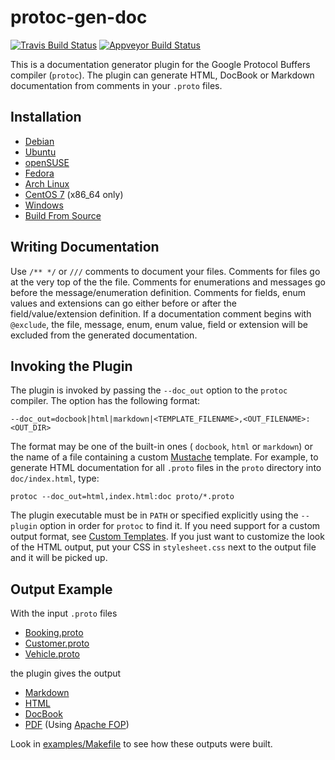 # protoc-gen-doc

[![Travis Build Status][travis-svg]][travis-ci]
[![Appveyor Build Status][appveyor-svg]][appveyor-ci]

This is a documentation generator plugin for the Google Protocol Buffers compiler
(`protoc`). The plugin can generate HTML, DocBook or Markdown documentation from
comments in your `.proto` files.

## Installation

* [Debian][obs]
* [Ubuntu][obs]
* [openSUSE][obs]
* [Fedora][obs]
* [Arch Linux][obs]
* [CentOS 7][centos] (x86_64 only)
* [Windows][releases]
* [Build From Source](BUILDING.md)

## Writing Documentation

Use `/** */` or `///` comments to document your files. Comments for files go at
the very top of the the file. Comments for enumerations and messages go before the
message/enumeration definition. Comments for fields, enum values and extensions can
go either before or after the field/value/extension definition. If a documentation
comment begins with `@exclude`, the file, message, enum, enum value, field or
extension will be excluded from the generated documentation.

## Invoking the Plugin

The plugin is invoked by passing the `--doc_out` option to the `protoc` compiler. The
option has the following format:

    --doc_out=docbook|html|markdown|<TEMPLATE_FILENAME>,<OUT_FILENAME>:<OUT_DIR>

The format may be one of the built-in ones ( `docbook`, `html` or `markdown`) or the
name of a file containing a custom [Mustache][mustache] template. For example, to
generate HTML documentation for all `.proto` files in the `proto` directory into
`doc/index.html`, type:

    protoc --doc_out=html,index.html:doc proto/*.proto

The plugin executable must be in `PATH` or specified explicitly using the `--plugin`
option in order for `protoc` to find it. If you need support for a custom output
format, see [Custom Templates][custom]. If you just want to customize the look of the
HTML output, put your CSS in `stylesheet.css` next to the output file and it will be
picked up.

## Output Example

With the input `.proto` files

* [Booking.proto](examples/proto/Booking.proto)
* [Customer.proto](examples/proto/Customer.proto)
* [Vehicle.proto](examples/proto/Vehicle.proto)

the plugin gives the output

* [Markdown](examples/doc/example.md)
* [HTML][html_preview]
* [DocBook](examples/doc/example.docbook)
* [PDF](examples/doc/example.pdf?raw=true) (Using [Apache FOP][fop])

Look in [examples/Makefile](examples/Makefile) to see how these outputs were built.

[epel]:
    https://fedoraproject.org/wiki/EPEL
    "EPEL repository"
[mustache]:
    http://mustache.github.io/
    "Mustache - Logic-less templates"
[custom]:
    https://github.com/estan/protoc-gen-doc/wiki/Custom-Templates
    "Custom templates instructions"
[fop]:
    http://xmlgraphics.apache.org/fop/
    "Apache™ FOP (Formatting Objects Processor)"
[html_preview]:
    https://rawgit.com/estan/protoc-gen-doc/master/examples/doc/example.html
    "HTML Example Output"
[obs]:
    http://tinyurl.com/protoc-gen-doc-packages
    "Packages at Open Build Service"
[releases]:
    https://github.com/estan/protoc-gen-doc/releases
    "Releases for download"
[centos]:
    http://estan.github.io/protoc-gen-doc/
    "CentOS 7 repository"
[travis-svg]:
    https://travis-ci.org/estan/protoc-gen-doc.svg?branch=master
    "Travis CI build status SVG"
[travis-ci]:
    https://travis-ci.org/estan/protoc-gen-doc
    "protoc-gen-doc at Travis CI"
[appveyor-svg]:
    https://ci.appveyor.com/api/projects/status/xnfgs874dp6ijjwt/branch/master?svg=true
    "Appveyor CI build status SVG"
[appveyor-ci]:
    https://ci.appveyor.com/project/estan/protoc-gen-doc
    "protoc-gen-doc at Appveyor CI"

